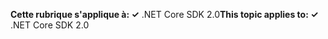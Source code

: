 <span data-ttu-id="8d9a8-101">**Cette rubrique s'applique à: ✓** .NET Core SDK 2.0</span><span class="sxs-lookup"><span data-stu-id="8d9a8-101">**This topic applies to: ✓** .NET Core SDK 2.0</span></span>
